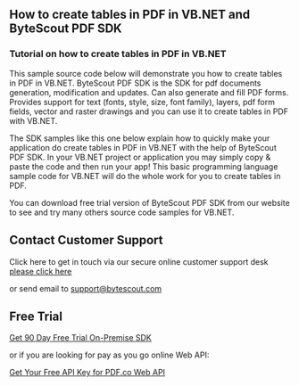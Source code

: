 ## How to create tables in PDF in VB.NET and ByteScout PDF SDK

### Tutorial on how to create tables in PDF in VB.NET

This sample source code below will demonstrate you how to create tables in PDF in VB.NET. ByteScout PDF SDK is the SDK for pdf documents generation, modification and updates. Can also generate and fill PDF forms. Provides support for text (fonts, style, size, font family), layers, pdf form fields, vector and raster drawings and you can use it to create tables in PDF with VB.NET.

The SDK samples like this one below explain how to quickly make your application do create tables in PDF in VB.NET with the help of ByteScout PDF SDK. In your VB.NET project or application you may simply copy & paste the code and then run your app! This basic programming language sample code for VB.NET will do the whole work for you to create tables in PDF.

You can download free trial version of ByteScout PDF SDK from our website to see and try many others source code samples for VB.NET.

## Contact Customer Support

Click here to get in touch via our secure online customer support desk [please click here](https://bytescout.zendesk.com/hc/en-us/requests/new?subject=ByteScout%20PDF%20SDK%20Question)

or send email to [support@bytescout.com](mailto:support@bytescout.com?subject=ByteScout%20PDF%20SDK%20Question) 

## Free Trial

[Get 90 Day Free Trial On-Premise SDK](https://bytescout.com/download/web-installer?utm_source=github-readme)

or if you are looking for pay as you go online Web API:

[Get Your Free API Key for PDF.co Web API](https://pdf.co/documentation/api?utm_source=github-readme)